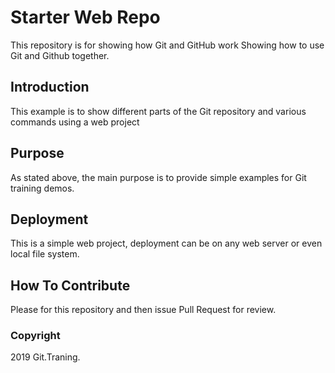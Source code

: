 # Starter Web Repo

This repository is for showing how Git and GitHub work
Showing how to use Git and Github together.

## Introduction

This example is to show different parts of the Git repository and various commands using a web project

## Purpose

As stated above, the main purpose is to provide simple examples for Git training demos.

## Deployment

This is a simple web project, deployment can be on any web server or even local file system. 

## How To Contribute

Please for this repository and then issue Pull Request for review.

### Copyright

2019 Git.Traning.